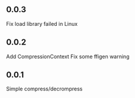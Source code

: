 ## 0.0.3

Fix load library failed in Linux

## 0.0.2

Add CompressionContext
Fix some ffigen warning

## 0.0.1

Simple compress/decrompress
